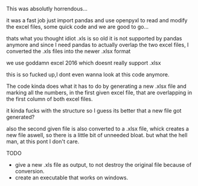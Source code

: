 This was absolutly horrendous...

it was a fast job just import pandas and use openpyxl to read and modify the excel files, some quick code and we are good to go...

thats what you thought idiot .xls is so old it is not supported by pandas anymore and since I need pandas to actually overlap the two excel files, I converted the .xls files into the newer .xlsx format

we use goddamn excel 2016 which doesnt really support .xlsx

this is so fucked up,I dont even wanna look at this code anymore.

The code kinda does what it has to do by generating a new .xlsx file and marking all the numbers, in the first given excel file, that are overlapping in the first column of both excel files.

it kinda fucks with the structure so I guess its better that a new file got generated?

also the second given file is also converted to a .xlsx file, whick creates a new file aswell, so there is a little bit of unneeded bloat. but what the hell man, at this pont I don't care.

TODO

- give a new .xls file as output, to not destroy the original file because of conversion.
- create an executable that works on windows.